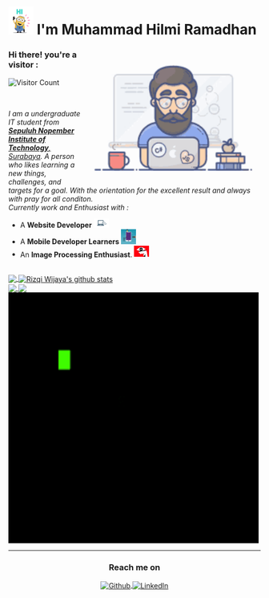 # <img src="https://github.com/mhilmi999/mhilmi999/blob/main/Hi_minions.gif" width="50px"> I'm Muhammad Hilmi Ramadhan 

<img align="right" alt="Programmer Gif" src="https://github.com/mhilmi999/mhilmi999/blob/main/programming.gif" width="350" />

### **Hi there! you're a visitor :** &nbsp;
![Visitor Count](https://profile-counter.glitch.me/{mhilmi999}/count.svg)

<br>

<p>
   <em>
    I am a undergraduate IT student from <a href="https://www.its.ac.id/"> <b>Sepuluh Nopember Institute of Technology</b>, Surabaya</a>.
    A person who likes learning a new things, challenges, and targets for a goal. With the orientation for the excellent result and always with pray for all conditon. <br/>
      Currently work and Enthusiast with :
   </em>
</p>

   - A <b>Website Developer</b>  <img src="https://github.com/mhilmi999/mhilmi999/blob/main/webDev.gif" width="30px" /> 
   - A <b>Mobile Developer Learners</b>  <img src="https://github.com/mhilmi999/mhilmi999/blob/main/mobDev.gif" width="30px" /> 
   - An <b>Image Processing Enthusiast</b>. <img src="https://github.com/mhilmi999/mhilmi999/blob/main/CVison.gif" width="30px" />
   
<br>

<a href="https://github.com/mhilmi999">
  <img align="center" src="https://github-readme-stats.vercel.app/api/top-langs/?username=mhilmi999&theme=dark&hide_langs_below=1" />
</a>

<a href="https://github.com/mhilmi999">
 <img align="center" src="https://github-readme-stats.vercel.app/api?username=mhilmi999&show_icons=true&theme=dark&line_height=27" alt="Rizqi Wijaya's github stats"/>
</a>

<br>

<a href="https://github.com/mhilmi999/iLib">
 <img align="center" src="https://github-readme-stats.vercel.app/api/pin/?username=mhilmi999&repo=iLib&theme=dark"  />
</a>

<a href="https://github.com/mhilmi999/FilmGratis-Reborn-">
  <img align="center" src="https://github-readme-stats.vercel.app/api/pin/?username=mhilmi999&repo=FilmGratis-Reborn-&theme=dark"  />
</a>

<br>

<img align="center" alt="Programmer Gif" src="https://github.com/mhilmi999/mhilmi999/blob/main/tenor.gif" width="500" />


<br>

------------

<h3 align="center">Reach me on</h3>
<p align="center">
   <a align="center" href="https://github.com/mhilmi999" target="_blank">
      <img align="center" alt="Github" src="https://img.shields.io/badge/GitHub-%2312100E.svg?&style=for-the-badge&logo=Github&logoColor=white"/>
   </a> 
   <a align="center" href="https://www.linkedin.com/in/mhilmi999" target="_blank">
      <img align="center" alt="LinkedIn" src="https://img.shields.io/badge/linkedin-%230077B5.svg?&style=for-the-badge&logo=linkedin&logoColor=white" />
   </a> 
</p>


